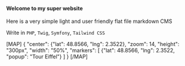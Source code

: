 #### Welcome to my super website

Here is a very simple light and user friendly flat file markdown CMS

Write in `PHP`, `Twig`, `Symfony`, `Tailwind CSS`

[MAP]
{
  "center": {"lat": 48.8566, "lng": 2.3522},
  "zoom": 14,
  "height": "300px",
  "width": "50%",
  "markers": [
    {"lat": 48.8566, "lng": 2.3522, "popup": "Tour Eiffel"}
  ]
}
[/MAP]